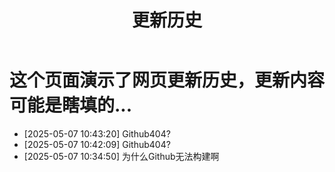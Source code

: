 ﻿---
title: 更新历史
slug: update
comments: true
image: Image_205729992560477.png
---
# 这个页面演示了网页更新历史，更新内容可能是瞎填的...
- [2025-05-07 10:43:20] Github404?
- [2025-05-07 10:42:09] Github404?
- [2025-05-07 10:34:50] 为什么Github无法构建啊


 
 
